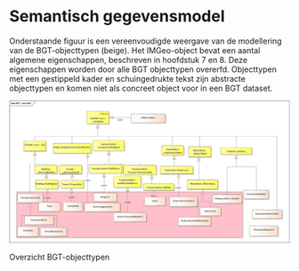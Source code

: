 Semantisch gegevensmodel
========================

Onderstaande figuur is een vereenvoudigde weergave van de modellering van de
BGT-objecttypen (beige). Het IMGeo-object bevat een aantal algemene
eigenschappen, beschreven in hoofdstuk 7 en 8. Deze eigenschappen worden door
alle BGT objecttypen overerfd. Objecttypen met een gestippeld kader en
schuingedrukte tekst zijn abstracte objecttypen en komen niet als concreet
object voor in een BGT dataset.

![Overzicht BGT-objecttypen](media/0672de3438003bdf276db0d424b85eda.png)

Overzicht BGT-objecttypen
